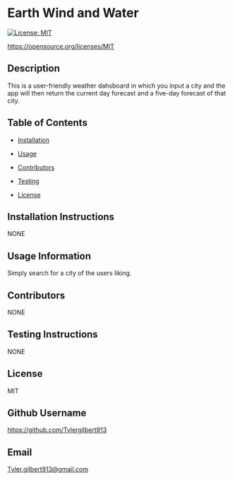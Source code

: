 
    
# Earth Wind and Water
    
[![License: MIT](https://img.shields.io/badge/License-MIT-yellow.svg)](https://opensource.org/licenses/MIT)

https://opensource.org/licenses/MIT
    
## Description 
    
This is a user-friendly weather dahsboard in which you input a city and the app will then return the current day forecast and a five-day forecast of that city.
    
## Table of Contents
    
* [Installation](#installation)
    
* [Usage](#usage)
    
* [Contributors](#contributing)
    
* [Testing](#test)
    
* [License](#license)
    
## Installation Instructions
    
NONE
    
## Usage Information 
    
Simply search for a city of the users liking.
    
## Contributors 
    
NONE
    
## Testing Instructions 
    
NONE
    
## License
    
MIT
    
## Github Username
    
https://github.com/Tylergilbert913
    
## Email
    
Tyler.gilbert913@gmail.com
    